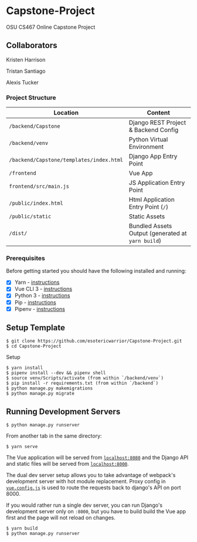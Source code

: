 # Capstone-Project
OSU CS467 Online Capstone Project

Collaborators
-------------
Kristen Harrison

Tristan Santiago

Alexis Tucker



### Project Structure ###


| Location                                  |  Content                                           |
|-------------------------------------------|---------------------------------------------------|
| `/backend/Capstone`                       | Django REST Project & Backend Config              |
| `/backend/venv`                           | Python Virtual Environment                        |
| `/backend/Capstone/templates/index.html`  | Django App Entry Point                            |
| `/frontend`                               | Vue App                                           |
| `frontend/src/main.js`                    | JS Application Entry Point                        |
| `/public/index.html`                      | Html Application Entry Point (`/`)                |
| `/public/static`                          | Static Assets                                     |
| `/dist/`                                  | Bundled Assets Output (generated at `yarn build`) |

### Prerequisites

Before getting started you should have the following installed and running:

- [X] Yarn - [instructions](https://yarnpkg.com/en/docs/install)
- [X] Vue CLI 3 - [instructions](https://cli.vuejs.org/guide/installation.html)
- [X] Python 3 - [instructions](https://wiki.python.org/moin/BeginnersGuide)
- [X] Pip - [instructions](https://pypi.org/project/pip/)
- [X] Pipenv - [instructions](https://pipenv.readthedocs.io/en/latest/install/#installing-pipenv)

## Setup Template

```
$ git clone https://github.com/esotericwarrior/Capstone-Project.git
$ cd Capstone-Project
```

Setup
```
$ yarn install
$ pipenv install --dev && pipenv shell
$ source venv/Scripts/activate (from within `/backend/venv`)
$ pip install -r requirements.txt (from within `/backend`)
$ python manage.py makemigrations
$ python manage.py migrate
```

## Running Development Servers

```
$ python manage.py runserver
```

From another tab in the same directory:

```
$ yarn serve
```

The Vue application will be served from [`localhost:8080`](http://localhost:8080/) and the Django API
and static files will be served from [`localhost:8000`](http://localhost:8000/).

The dual dev server setup allows you to take advantage of
webpack's development server with hot module replacement.
Proxy config in [`vue.config.js`](/vue.config.js) is used to route the requests
back to django's API on port 8000.

If you would rather run a single dev server, you can run Django's
development server only on `:8000`, but you have to build build the Vue app first
and the page will not reload on changes.

```
$ yarn build
$ python manage.py runserver
```
